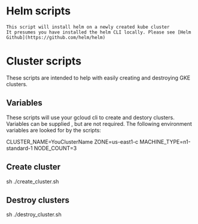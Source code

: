 # Helm scripts 

    This script will install helm on a newly created kube cluster 
    It presumes you have installed the helm CLI locally. Please see [Helm Github](https://github.com/helm/helm)

# Cluster scripts

These scripts are intended to help with easily creating and destroying GKE clusters. 

## Variables

These scripts will use your gcloud cli to create and destory clusters. Variables can be supplied , but are not required.
The following environment variables are looked for by the scripts:

CLUSTER_NAME=YouClusterName
ZONE=us-east1-c
MACHINE_TYPE=n1-standard-1
NODE_COUNT=3


## Create cluster 

sh ./create_cluster.sh


## Destroy clusters

sh ./destroy_cluster.sh
